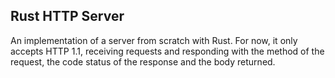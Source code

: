 ## Rust HTTP Server

An implementation of a server from scratch with Rust. For now, it only accepts HTTP 1.1, receiving requests and responding with the method of the request, the code status of the response and the body returned.